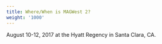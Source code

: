 ```yaml
---
title: Where/When is MAGWest 2?
weight: '1000'
---
```

August 10-12, 2017 at the Hyatt Regency in Santa Clara, CA.
